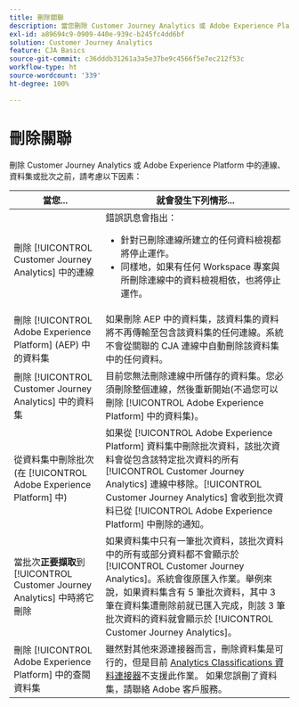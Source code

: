 ```yaml
---
title: 刪除關聯
description: 當您刪除 Customer Journey Analytics 或 Adobe Experience Platform 中的連線、資料集或批次時，會發生什麼事？
exl-id: a89694c9-0909-440e-939c-b245fc4dd6bf
solution: Customer Journey Analytics
feature: CJA Basics
source-git-commit: c36dddb31261a3a5e37be9c4566f5e7ec212f53c
workflow-type: ht
source-wordcount: '339'
ht-degree: 100%

---
```


# 刪除關聯

刪除 Customer Journey Analytics 或 Adobe Experience Platform 中的連線、資料集或批次之前，請考慮以下因素：

| 當您... | 就會發生下列情形... |
| --- | --- |
| 刪除 [!UICONTROL Customer Journey Analytics] 中的連線 | 錯誤訊息會指出：<ul><li>針對已刪除連線所建立的任何資料檢視都將停止運作。</li><li> 同樣地，如果有任何 Workspace 專案與所刪除連線中的資料檢視相依，也將停止運作。</li></ul> |
| 刪除 [!UICONTROL Adobe Experience Platform] (AEP) 中的資料集 | 如果刪除 AEP 中的資料集，該資料集的資料將不再傳輸至包含該資料集的任何連線。系統不會從關聯的 CJA 連線中自動刪除該資料集中的任何資料。 |
| 刪除 [!UICONTROL Customer Journey Analytics] 中的資料集 | 目前您無法刪除連線中所儲存的資料集。您必須刪除整個連線，然後重新開始(不過您可以刪除 [!UICONTROL Adobe Experience Platform] 中的資料集)。 |
| 從資料集中刪除批次 (在 [!UICONTROL Adobe Experience Platform] 中) | 如果從 [!UICONTROL Adobe Experience Platform] 資料集中刪除批次資料，該批次資料會從包含該特定批次資料的所有 [!UICONTROL Customer Journey Analytics] 連線中移除。[!UICONTROL Customer Journey Analytics] 會收到批次資料已從 [!UICONTROL Adobe Experience Platform] 中刪除的通知。 |
| 當批次&#x200B;**正要擷取**&#x200B;到 [!UICONTROL Customer Journey Analytics] 中時將它刪除 | 如果資料集中只有一筆批次資料，該批次資料中的所有或部分資料都不會顯示於 [!UICONTROL Customer Journey Analytics]。系統會復原匯入作業。舉例來說，如果資料集含有 5 筆批次資料，其中 3 筆在資料集遭刪除前就已匯入完成，則該 3 筆批次資料的資料就會顯示於 [!UICONTROL Customer Journey Analytics]。 |
| 刪除 [!UICONTROL Adobe Experience Platform] 中的查閱資料集 | 雖然對其他來源連接器而言，刪除資料集是可行的，但是目前 [Analytics Classifications 資料連接器](https://experienceleague.adobe.com/docs/experience-platform/sources/ui-tutorials/create/adobe-applications/classifications.html?lang=zh-Hant)不支援此作業。 如果您誤刪了資料集，請聯絡 Adobe 客戶服務。 |
